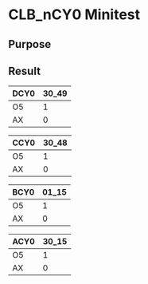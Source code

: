 # CLB_nCY0 Minitest

## Purpose

## Result


|DCY0|30_49|
|----|-----|
|O5  |    1|
|AX  |    0|

|CCY0|30_48|
|----|-----|
|O5  |    1|
|AX  |    0|

|BCY0|01_15|
|----|-----|
|O5  |    1|
|AX  |    0|


|ACY0|30_15|
|----|-----|
|O5  |    1|
|AX  |    0|

